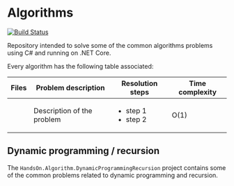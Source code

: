# Algorithms

[![Build Status](https://dev.azure.com/samueleresca0753/HandsOn.Algorithm/_apis/build/status/samueleresca.HandsOn.Algorithms?branchName=master)](https://dev.azure.com/samueleresca0753/HandsOn.Algorithm/_build/latest?definitionId=2&branchName=master)

Repository intended to solve some of the common algorithms problems using C# and running on .NET Core.

Every algorithm has the following table associated:

| Files  | Problem description | Resolution steps | Time complexity |
|-------------|---------------|---------------|-----------------| 
|               | Description of the problem  | <ul><li>step 1</li><li>step 2</li></ul> | O(1) |


## Dynamic programming / recursion 

The `HandsOn.Algorithm.DynamicProgrammingRecursion` project contains some of the common problems related to dynamic 
programming and recursion.

